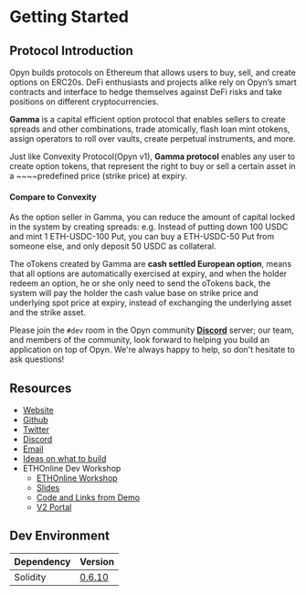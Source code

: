 # Getting Started

## Protocol Introduction 

Opyn builds protocols on Ethereum that allows users to buy, sell, and create options on  ERC20s. DeFi enthusiasts and projects alike rely on Opyn’s smart contracts and interface to hedge themselves against DeFi risks and take positions on different cryptocurrencies.

**Gamma** is a capital efficient option protocol that enables sellers to create spreads and other combinations, trade atomically, flash loan mint otokens, assign operators to roll over vaults, create perpetual instruments, and more.

Just like Convexity Protocol\(Opyn v1\), **Gamma protocol** enables any user to create option tokens, that represent the right to buy or sell a certain asset in a ~~~~predefined price \(strike price\) at expiry. 

#### Compare to Convexity

As the option seller in Gamma, you can reduce the amount of capital locked in the system by creating spreads: e.g. Instead of putting down 100 USDC and mint 1 ETH-USDC-100 Put, you can buy a ETH-USDC-50 Put from someone else, and only deposit 50 USDC as collateral.

The oTokens created by Gamma are **cash settled European option**, means that all options are automatically exercised at expiry, and when the holder redeem an option, he or she only need to send the oTokens back, the system will pay the holder the cash value base on strike price and underlying spot price at expiry, instead of exchanging the underlying asset and the strike asset.

Please join the `#dev` room in the Opyn community [**Discord**](https://discord.gg/ugAv3SH) server; our team, and members of the community, look forward to helping you build an application on top of Opyn. We're always happy to help, so don't hesitate to ask questions! 

## Resources 

* [Website](http://www.opyn.co/)
* [Github](https://github.com/opynfinance/GammaProtocol)
* [Twitter](https://twitter.com/opyn_)
* [Discord](https://discordapp.com/invite/2NFdXaE)
* [Email](mailto:hello@opyn.co)
* [Ideas on what to build](https://medium.com/opyn/buidling-with-options-otokens-in-defi-pt-2-f561eb67f4af)
* ETHOnline Dev Workshop
  * [ETHOnline Workshop](https://youtu.be/QygsAIhxj1Y)
  * [Slides](https://drive.google.com/file/d/1w79tyX6cuORniTt0qspACFPX75FwSLrG/view?usp=sharing)
  * [Code and Links from Demo ](https://www.dropbox.com/scl/fi/wzqtyzv0gqjizibl0me20/Opyn-V2-Workshop.paper?dl=0&rlkey=qmk5wreoacstk6rrkzeus56fa)
  * [V2 Portal](https://opynv2-portal.netlify.app/)

## Dev Environment 

| Dependency | Version |
| :--- | :--- |
| Solidity | [0.6.10](https://solidity.readthedocs.io/en/v0.6.10/contracts.html) |


